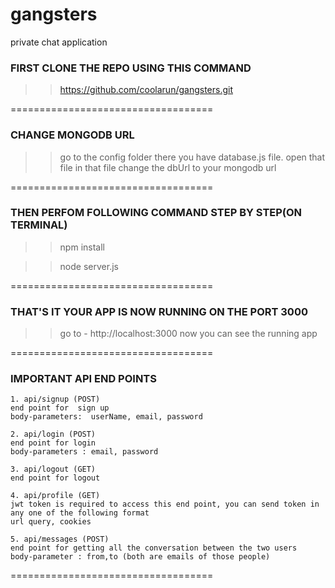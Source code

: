 # gangsters
private chat application


### FIRST CLONE THE REPO USING THIS COMMAND

>> https://github.com/coolarun/gangsters.git

===================================

### CHANGE MONGODB URL

>> go to the config folder there you have database.js file. open that file
in that file change the dbUrl to your mongodb url

===================================

### THEN PERFOM FOLLOWING COMMAND STEP BY STEP(ON TERMINAL)

>> npm install 

>> node server.js

===================================

### THAT'S IT YOUR APP IS NOW RUNNING ON THE PORT 3000

>> go to - http://localhost:3000
  now you can see the running app

===================================

### IMPORTANT API END POINTS

```
1. api/signup (POST)
end point for  sign up 
body-parameters:  userName, email, password

```

```
2. api/login (POST)
end point for login  
body-parameters : email, password
```

```
3. api/logout (GET)
end point for logout
```

```
4. api/profile (GET)
jwt token is required to access this end point, you can send token in any one of the following format
url query, cookies 
```

``` 
5. api/messages (POST)
end point for getting all the conversation between the two users
body-parameter : from,to (both are emails of those people)

```

===================================
